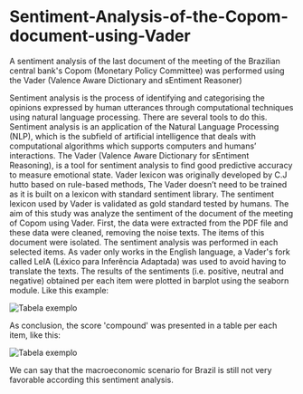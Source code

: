# Sentiment-Analysis-of-the-Copom-document-using-Vader
A sentiment analysis of the last document of the meeting of the Brazilian central bank's Copom (Monetary Policy Committee) was performed using the Vader (Valence Aware Dictionary and sEntiment Reasoner)

Sentiment analysis is the process of identifying and categorising the opinions expressed by human utterances through computational techniques using natural language processing. There are several tools to do this. Sentiment analysis is an application of the Natural Language Processing (NLP), which is the subfield of artificial intelligence that deals with computational algorithms which supports computers and humans’ interactions.
The Vader (Valence Aware Dictionary for sEntiment Reasoning), is a tool for
sentiment analysis to find good predictive accuracy to measure emotional state. Vader
lexicon was originally developed by C.J hutto based on rule-based methods, The Vader doesn’t need to be trained as it is built on a lexicon with standard sentiment library. The sentiment lexicon used by Vader is validated as gold standard tested by humans. 
The aim of this study was analyze the sentiment of the document of the meeting of Copom using Vader. 
First, the data were extracted from the PDF file and these data were cleaned, removing the noise texts. The items of this document were isolated. The sentiment analysis was performed in each selected items. As vader only works in the English language, a Vader's fork called LeIA (Léxico para Inferência Adaptada) was used to avoid having to translate the texts.
The results of the sentiments (i.e. positive, neutral and negative) obtained per each item were plotted in barplot using the seaborn module. Like this example:  

![Tabela exemplo](https://user-images.githubusercontent.com/78765404/185815634-1dd84560-4bea-455f-b3e6-7c0b4bf22322.png)

As conclusion, the score 'compound' was presented in a table per each item, like this: 

![Tabela exemplo](https://user-images.githubusercontent.com/78765404/185815760-6d131ad6-2d84-4991-86e5-eae76f79bb0b.png)

We can say that the macroeconomic scenario for Brazil is still not very favorable according this sentiment analysis. 
